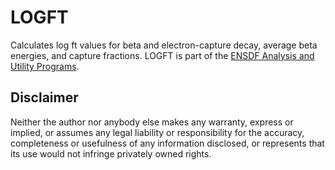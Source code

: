 # LOGFT
Calculates log ft values for beta and electron-capture decay, average beta energies, and capture fractions. LOGFT is part of the [ENSDF Analysis and Utility Programs](https://nds.iaea.org/public/ensdf_pgm/).

## Disclaimer

Neither the author nor anybody else makes any warranty, express or implied, or assumes any legal liability or responsibility for the accuracy, completeness or usefulness of any information disclosed, or represents that its use would not infringe privately owned rights.
